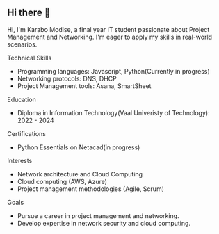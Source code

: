 ## Hi there 👋

Hi, I'm Karabo Modise, a final year IT student passionate about Project Management and Networking. I'm eager to apply my skills in real-world scenarios.

Technical Skills

- Programming languages: Javascript, Python(Currently in progress)
- Networking protocols: DNS, DHCP 
- Project Management tools: Asana, SmartSheet

Education

- Diploma in Information Technology(Vaal Univeristy of Technology): 2022 - 2024

Certifications

- Python Essentials on Netacad(in progress)

Interests

- Network architecture and Cloud Computing
- Cloud computing (AWS, Azure)
- Project management methodologies (Agile, Scrum)

Goals
- Pursue a career in project management and networking.
- Develop expertise in network security and cloud computing.
